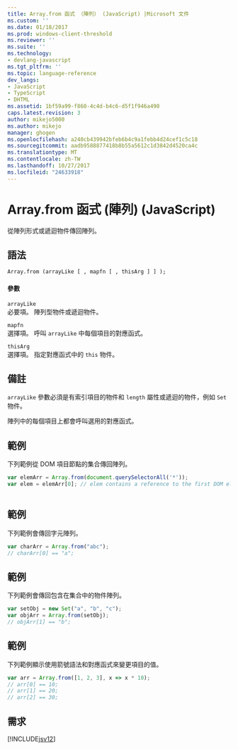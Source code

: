 ```yaml
---
title: Array.from 函式 （陣列） (JavaScript) |Microsoft 文件
ms.custom: ''
ms.date: 01/18/2017
ms.prod: windows-client-threshold
ms.reviewer: ''
ms.suite: ''
ms.technology:
- devlang-javascript
ms.tgt_pltfrm: ''
ms.topic: language-reference
dev_langs:
- JavaScript
- TypeScript
- DHTML
ms.assetid: 1bf59a99-f860-4c4d-b4c6-d5f1f946a490
caps.latest.revision: 3
author: mikejo5000
ms.author: mikejo
manager: ghogen
ms.openlocfilehash: a240cb439942bfeb6b4c9a1febb4d24cef1c5c18
ms.sourcegitcommit: aadb9588877418b8b55a5612c1d3842d4520ca4c
ms.translationtype: MT
ms.contentlocale: zh-TW
ms.lasthandoff: 10/27/2017
ms.locfileid: "24633918"
---
```

# <a name="arrayfrom-function-array-javascript"></a>Array.from 函式 (陣列) (JavaScript)
從陣列形式或遞迴物件傳回陣列。  
  
## <a name="syntax"></a>語法  
  
```  
Array.from (arrayLike [ , mapfn [ , thisArg ] ] );  
```  
  
#### <a name="parameters"></a>參數  
 `arrayLike`  
 必要項。 陣列型物件或遞迴物件。  
  
 `mapfn`  
 選擇項。 呼叫 `arrayLike` 中每個項目的對應函式。  
  
 `thisArg`  
 選擇項。 指定對應函式中的 `this` 物件。  
  
## <a name="remarks"></a>備註  
 `arrayLike` 參數必須是有索引項目的物件和 `length` 屬性或遞迴的物件，例如 `Set` 物件。  
  
 陣列中的每個項目上都會呼叫選用的對應函式。  
  
## <a name="example"></a>範例  
 下列範例從 DOM 項目節點的集合傳回陣列。  
  
```JavaScript  
var elemArr = Array.from(document.querySelectorAll('*'));  
var elem = elemArr[0]; // elem contains a reference to the first DOM element  
  
```  
  
## <a name="example"></a>範例  
 下列範例會傳回字元陣列。  
  
```JavaScript  
var charArr = Array.from("abc");  
// charArr[0] == "a";  
```  
  
## <a name="example"></a>範例  
 下列範例會傳回包含在集合中的物件陣列。  
  
```JavaScript  
var setObj = new Set("a", "b", "c");  
var objArr = Array.from(setObj);  
// objArr[1] == "b";   
```  
  
## <a name="example"></a>範例  
 下列範例顯示使用箭號語法和對應函式來變更項目的值。  
  
```JavaScript  
var arr = Array.from([1, 2, 3], x => x * 10);  
// arr[0] == 10;  
// arr[1] == 20;  
// arr[2] == 30;  
```  
  
## <a name="requirements"></a>需求  
 [!INCLUDE[jsv12](../../javascript/reference/includes/jsv12-md.md)]